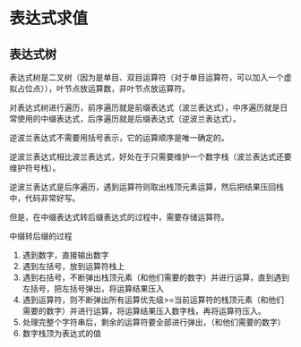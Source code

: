 # 表达式求值

## 表达式树

表达式树是二叉树（因为是单目、双目运算符（对于单目运算符，可以加入一个虚拟占位点）），叶节点放运算数，非叶节点放运算符。

对表达式树进行遍历，前序遍历就是前缀表达式（波兰表达式），中序遍历就是日常使用的中缀表达式，后序遍历就是后缀表达式（逆波兰表达式）。

逆波兰表达式不需要用括号表示，它的运算顺序是唯一确定的。

逆波兰表达式相比波兰表达式，好处在于只需要维护一个数字栈（波兰表达式还要维护符号栈）。

逆波兰表达式是后序遍历，遇到运算符则取出栈顶元素运算，然后把结果压回栈中，代码非常好写。

但是，在中缀表达式转后缀表达式的过程中，需要存储运算符。

中缀转后缀的过程

1. 遇到数字，直接输出数字
2. 遇到左括号，放到运算符栈上
3. 遇到右括号，不断弹出栈顶元素（和他们需要的数字）并进行运算，直到遇到左括号，把左括号弹出，将运算结果压入
4. 遇到运算符，则不断弹出所有运算优先级>=当前运算符的栈顶元素（和他们需要的数字）并进行运算，将运算结果压入数字栈，再将运算符压入。
5. 处理完整个字符串后，剩余的运算符要全部进行弹出，（和他们需要的数字）
6. 数字栈顶为表达式的值

